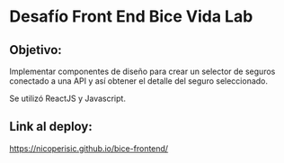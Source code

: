 # Desafío Front End Bice Vida Lab

## Objetivo:
Implementar componentes de diseño para crear un selector de seguros conectado a una API y así obtener el detalle del seguro seleccionado.

Se utilizó ReactJS y Javascript.

## Link al deploy:
https://nicoperisic.github.io/bice-frontend/